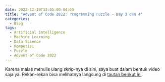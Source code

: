 ```yaml
---
date: 2022-12-19T13:05:00-04:00
title: "Advent of Code 2022: Programming Puzzle - Day 3 dan 4"
categories:
  - Blog
tags:
  - Artificial Intelligence
  - Machine Learning
  - Data Science
  - Kompetisi
  - Puzzle
  - Advent of Code 2022
---
```


Karena malas menulis ulang _skrip_-nya di sini, saya buat dalam bentuk video saja ya. Rekan-rekan bisa melihatnya langsung di [tautan berikut ini](https://youtube.com/playlist?list=PLKTrGqv6_ymas4F5Emcv4jYpyR9KPsvUi).